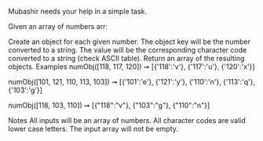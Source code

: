 Mubashir needs your help in a simple task.

Given an array of numbers arr:

Create an object for each given number.
The object key will be the number converted to a string.
The value will be the corresponding character code converted to a string (check ASCII table).
Return an array of the resulting objects.
Examples
numObj([118, 117, 120]) ➞ [{'118':'v'}, {'117':'u'}, {'120':'x'}]

numObj([101, 121, 110, 113, 103]) ➞ [{'101':'e'}, {'121':'y'}, {'110':'n'}, {'113':'q'}, {'103':'g'}]

numObj([118, 103, 110]) ➞ [{"118":"v"}, {"103":"g"}, {"110":"n"}]

Notes
All inputs will be an array of numbers.
All character codes are valid lower case letters.
The input array will not be empty.